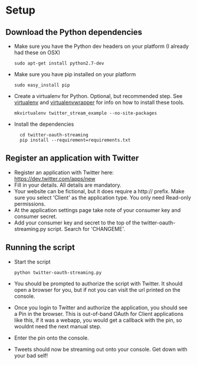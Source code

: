# Setup
## Download the Python dependencies
* Make sure you have the Python dev headers on your platform (I already had these on OSX)

    ```sudo apt-get install python2.7-dev```
* Make sure you have pip installed on your platform

    ```sudo easy_install pip```
* Create a virtualenv for Python. Optional, but recommended step. See [virtualenv](http://pypi.python.org/pypi/virtualenv) and [virtualenvwrapper](http://www.doughellmann.com/docs/virtualenvwrapper/) for info on how to install these tools.
   
    ```mkvirtualenv twitter_stream_example --no-site-packages```
* Install the dependencies

        cd twitter-oauth-streaming
        pip install --requirement=requirements.txt

## Register an application with Twitter
* Register an application with Twitter here: https://dev.twitter.com/apps/new
* Fill in your details. All details are mandatory.
* Your website can be fictional, but it does require a http:// prefix. Make sure you select 'Client' as the application type. You only need Read-only permissions.
* At the application settings page take note of your consumer key and consumer secret.
* Add your consumer key and secret to the top of the twitter-oauth-streaming.py script. Search for 'CHANGEME'.

## Running the script
* Start the script

    ```python twitter-oauth-streaming.py```
* You should be prompted to authorize the script with Twitter. It should open a browser for you, but if not you can visit the url printed on the console.
* Once you login to Twitter and authorize the application, you should see a Pin in the browser. This is out-of-band OAuth for Client applications like this, if it was a webapp, you would get a callback with the pin, so wouldnt need the next manual step.
* Enter the pin onto the console.
* Tweets should now be streaming out onto your console. Get down with your bad self!